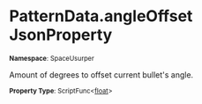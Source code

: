 # PatternData.angleOffset JsonProperty

<small>**Namespace**: SpaceUsurper</small>

Amount of degrees to offset current bullet's angle.

<small>**Property Type**: ScriptFunc&lt;[float](https://docs.microsoft.com/en-us/dotnet/api/system.single?view=netframework-4.5)&gt;</small>

